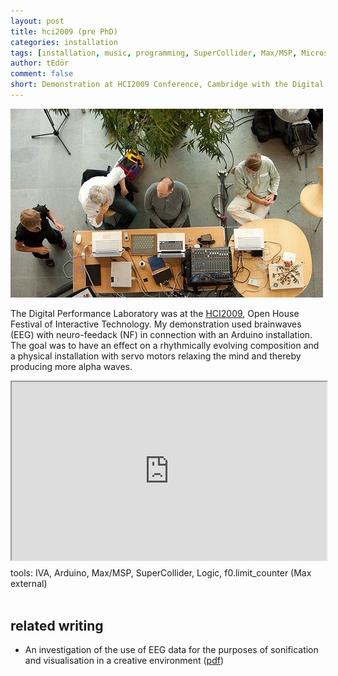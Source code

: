 ```yaml
---
layout: post
title: hci2009 (pre PhD)
categories: installation
tags: [installation, music, programming, SuperCollider, Max/MSP, Microsoft Research Centre, EEG, neurofeedback]
author: tEdör
comment: false
short: Demonstration at HCI2009 Conference, Cambridge with the Digital Performance Laboratory, ARU.
---
```

![Richard, Tom, Krisztian](/../assets/img/2009_09_05_HCI2009_05.jpg)

The Digital Performance Laboratory was at the [<kd>HCI2009</kd>](https://www.cl.cam.ac.uk/events/hci2009/open-house.html), Open House Festival of Interactive Technology. My demonstration used brainwaves (EEG) with neuro-feedack (NF) in connection with an Arduino installation. The goal was to have an effect on a rhythmically evolving composition and a physical installation with servo motors relaxing the mind and thereby producing more alpha waves.

<div style="left: 0; width: 100%; height: 0; position: relative; padding-bottom: 56.6669%;"><iframe src="https://player.vimeo.com/video/9717200?title=0&byline=0&portrait=0" style="order: 0; top: 0; left: 0; width: 100%; height: 100%; position: absolute;" allowfullscreen scrolling="no"></iframe></div>

tools: IVA, Arduino, Max/MSP, SuperCollider, Logic, f0.limit_counter (Max external)
<br><br>

## related writing

* An investigation of the use of EEG data for the purposes of sonification and visualisation in a creative environment (<a href="/../assets/doc/K_Hofstadter_2009_an investigation_of_the_use_of EEG_data_for_the_purposes_of_sonification_and visualisation_in_a_creative environment.pdf">pdf</a>)
